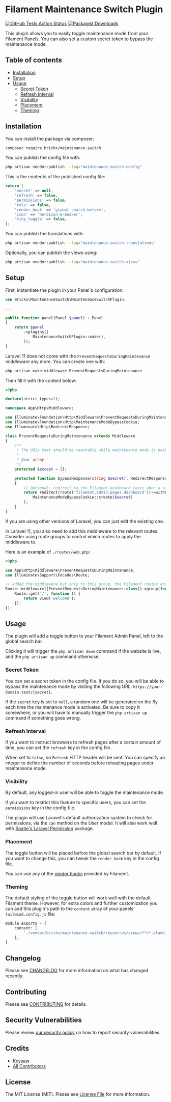 # Filament Maintenance Switch Plugin

[![GitHub Tests Action Status](https://img.shields.io/github/actions/workflow/status/Keysaw/maintenance-switch/run-tests.yml?branch=main&label=Tests&logo=GitHub)](https://github.com/Keysaw/maintenance-switch/actions?query=workflow%3Arun-tests+branch%3Amain)
[![Packagist Downloads](https://img.shields.io/packagist/dt/brickx/maintenance-switch?logo=Packagist&logoColor=white&label=Packagist&color=orange)](https://packagist.org/packages/brickx/maintenance-switch)

This plugin allows you to easily toggle maintenance mode from your Filament Panels. You can also set a custom secret token to bypass the maintenance mode.

## Table of contents

* [Installation](#installation)
* [Setup](#setup)
* [Usage](#usage)
	* [Secret Token](#secret-token)
	* [Refresh Interval](#refresh-interval)
	* [Visibility](#visibility)
	* [Placement](#placement)
	* [Theming](#theming)

## Installation

You can install the package via composer:

```bash
composer require brickx/maintenance-switch
```

You can publish the config file with:

```bash
php artisan vendor:publish --tag="maintenance-switch-config"
```

This is the contents of the published config file:

```php
return [
    'secret' => null,
    'refresh' => false,
    'permissions' => false,
    'role' => false,
    'render_hook' => 'global-search.before',
    'icon' => 'heroicon-m-beaker',
    'tiny_toggle' => false,
];
```

You can publish the translations with:

```bash
php artisan vendor:publish --tag="maintenance-switch-translations"
```

Optionally, you can publish the views using:

```bash
php artisan vendor:publish --tag="maintenance-switch-views"
```

## Setup

First, instantiate the plugin in your Panel's configuration:

```php
use Brickx\MaintenanceSwitch\MaintenanceSwitchPlugin;

...

public function panel(Panel $panel) : Panel
{
    return $panel
        ->plugins([
            MaintenanceSwitchPlugin::make(),
        ]);
}
```

Laravel 11 does not come with the `PreventRequestsDuringMaintenance` middleware any more. You can create one with:

```bash
php artisan make:middleware PreventRequestsDuringMaintenance
```

Then fill it with the content below:

```php
<?php

declare(strict_types=1);

namespace App\Http\Middleware;

use Illuminate\Foundation\Http\Middleware\PreventRequestsDuringMaintenance as Middleware;
use Illuminate\Foundation\Http\MaintenanceModeBypassCookie;
use Illuminate\Http\RedirectResponse;

class PreventRequestsDuringMaintenance extends Middleware
{
    /**
     * The URIs that should be reachable while maintenance mode is enabled.
     *
     * @var array
     */
    protected $except = [];

    protected function bypassResponse(string $secret): RedirectResponse
    {
        // Optional: redirect to the Filament dashboard route when a secret is present, but of course, you can redirect to any URL you want.
        return redirect(route('filament.admin.pages.dashboard'))->withCookie(
            MaintenanceModeBypassCookie::create($secret)
        );
    }
}
```

If you are using other versions of Laravel, you can just edit the existing one.

In Laravel 11, you also need to add this middleware to the relevant routes. Consider using route groups to control which routes to apply the middleware to.

Here is an example of `./routes/web.php`:

```php
<?php

use App\Http\Middleware\PreventRequestsDuringMaintenance;
use Illuminate\Support\Facades\Route;

// added the middleware but only to this group, the Filament routes are unaffected
Route::middleware([PreventRequestsDuringMaintenance::class])->group(function () {
    Route::get('/', function () {
        return view('welcome');
    });
});
```

## Usage

The plugin will add a toggle button to your Filament Admin Panel, left to the global search bar.

Clicking it will trigger the `php artisan down` command if the website is live, and the `php artisan up` command otherwise.

### Secret Token

You can set a secret token in the config file. If you do so, you will be able to bypass the maintenance mode by visiting the following URL: `https://your-domain.test/{secret}`.

If the `secret` key is set to `null`, a random one will be generated on the fly each time the maintenance mode is activated. Be sure to copy it somewhere, or you will have to
manually trigger the `php artisan up` command if something goes wrong.

### Refresh Interval

If you want to instruct browsers to refresh pages after a certain amount of time, you can set the `refresh` key in the config file.

When set to `false`, no `Refresh` HTTP header will be sent. You can specify an integer to define the number of seconds before reloading pages under maintenance mode.

### Visibility

By default, any logged-in user will be able to toggle the maintenance mode.

If you want to restrict this feature to specific users, you can set the `permissions` key in the config file.

The plugin will use Laravel's default authorization system to check for permissions, via the `can` method on the User model. It will also work well
with [Spatie's Laravel Permission](https://spatie.be/docs/laravel-permission/v5/introduction) package.

### Placement

The toggle button will be placed before the global search bar by default. If you want to change this, you can tweak the `render_hook` key in the config file.

You can use any of the [render hooks](https://filamentphp.com/docs/3.x/support/render-hooks#available-render-hooks) provided by Filament.

### Theming

The default styling of the toggle button will work well with the default Filament theme. However, for extra colors and further customization you can add this plugin's path to
the `content` array of your panels' `tailwind.config.js` file:

```php
module.exports = {
    content: [
        './vendor/brickx/maintenance-switch/resources/views/**/*.blade.php',
    ],
}
```

## Changelog

Please see [CHANGELOG](CHANGELOG.md) for more information on what has changed recently.

## Contributing

Please see [CONTRIBUTING](.github/CONTRIBUTING.md) for details.

## Security Vulnerabilities

Please review [our security policy](../../security/policy) on how to report security vulnerabilities.

## Credits

- [Keysaw](https://github.com/Keysaw)
- [All Contributors](../../contributors)

## License

The MIT License (MIT). Please see [License File](LICENSE.md) for more information.
